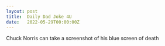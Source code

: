 ```yaml
---
layout: post
title:  Daily Dad Joke 4U
date:   2022-05-29T00:00:00Z
---
```

Chuck Norris can take a screenshot of his blue screen of death
